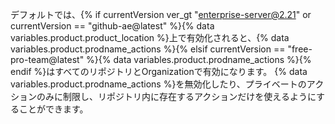 デフォルトでは、{% if currentVersion ver_gt "enterprise-server@2.21" or currentVersion == "github-ae@latest" %}{% data variables.product.product_location %}上で有効化されると、{% data variables.product.prodname_actions %}{% elsif currentVersion == "free-pro-team@latest" %}{% data variables.product.prodname_actions %}{% endif %}はすべてのリポジトリとOrganizationで有効になります。 {% data variables.product.prodname_actions %}を無効化したり、プライベートのアクションのみに制限し、リポジトリ内に存在するアクションだけを使えるようにすることができます。
